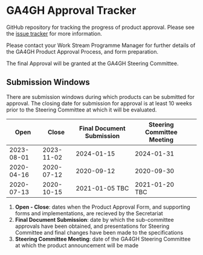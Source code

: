 # GA4GH Approval Tracker
GitHub repository for tracking the progress of product approval. Please see the [issue tracker](https://github.com/ga4gh/approval-tracker/issues) for more information.

Please contact your Work Stream Programme Manager for further details of the GA4GH Product Approval Process, and form preparation.

The final Approval will be granted at the GA4GH Steering Committee. 

## Submission Windows
There are submission windows during which products can be submitted for approval. The closing date for submission for approval is at least 10 weeks prior to the Steering Committee at which it will be evaluated.


| Open  | Close  | Final Document Submission | Steering Committee Meeting  |   |
|---|---|---|---|---|
| 2023-08-01  | 2023-11-02  | 2024-01-15 | 2024-01-31  |   |
| 2020-04-16  | 2020-07-12  | 2020-09-12 | 2020-09-30  |   |
| 2020-07-13  | 2020-10-15  | 2021-01-05 TBC | 2021-01-20 TBC  |   |


1. **Open - Close**: dates when the Product Approval Form, and supporting forms and implementations, are recieved by the Secretariat
2. **Final Document Submission**: date by which the sub-committee approvals have been obtained, and presentations for Steering Committee and final changes have been made to the specifications
3. **Steering Committee Meeting**: date of the GA4GH Steering Committee at which the product announcement will be made




 





